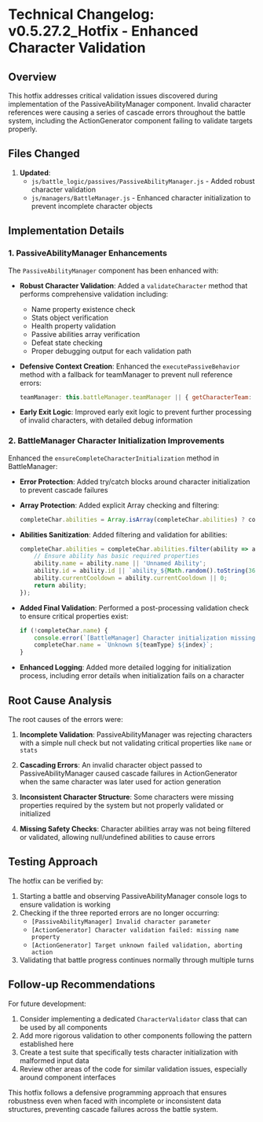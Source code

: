 # Technical Changelog: v0.5.27.2_Hotfix - Enhanced Character Validation

## Overview

This hotfix addresses critical validation issues discovered during implementation of the PassiveAbilityManager component. Invalid character references were causing a series of cascade errors throughout the battle system, including the ActionGenerator component failing to validate targets properly.

## Files Changed

1. **Updated**:
   - `js/battle_logic/passives/PassiveAbilityManager.js` - Added robust character validation
   - `js/managers/BattleManager.js` - Enhanced character initialization to prevent incomplete character objects

## Implementation Details

### 1. PassiveAbilityManager Enhancements

The `PassiveAbilityManager` component has been enhanced with:

- **Robust Character Validation**: Added a `validateCharacter` method that performs comprehensive validation including:
  - Name property existence check
  - Stats object verification
  - Health property validation
  - Passive abilities array verification
  - Defeat state checking
  - Proper debugging output for each validation path

- **Defensive Context Creation**: Enhanced the `executePassiveBehavior` method with a fallback for teamManager to prevent null reference errors:
  ```javascript
  teamManager: this.battleManager.teamManager || { getCharacterTeam: (char) => char.team }
  ```

- **Early Exit Logic**: Improved early exit logic to prevent further processing of invalid characters, with detailed debug information

### 2. BattleManager Character Initialization Improvements

Enhanced the `ensureCompleteCharacterInitialization` method in BattleManager:

- **Error Protection**: Added try/catch blocks around character initialization to prevent cascade failures
- **Array Protection**: Added explicit Array checking and filtering: 
  ```javascript
  completeChar.abilities = Array.isArray(completeChar.abilities) ? completeChar.abilities : [];
  ```

- **Abilities Sanitization**: Added filtering and validation for abilities:
  ```javascript
  completeChar.abilities = completeChar.abilities.filter(ability => ability != null).map(ability => {
      // Ensure ability has basic required properties
      ability.name = ability.name || 'Unnamed Ability';
      ability.id = ability.id || `ability_${Math.random().toString(36).substr(2, 9)}`;
      ability.currentCooldown = ability.currentCooldown || 0;
      return ability;
  });
  ```

- **Added Final Validation**: Performed a post-processing validation check to ensure critical properties exist:
  ```javascript
  if (!completeChar.name) {
      console.error(`[BattleManager] Character initialization missing name property after processing, using default`);
      completeChar.name = `Unknown ${teamType} ${index}`;
  }
  ```

- **Enhanced Logging**: Added more detailed logging for initialization process, including error details when initialization fails on a character

## Root Cause Analysis

The root causes of the errors were:

1. **Incomplete Validation**: PassiveAbilityManager was rejecting characters with a simple null check but not validating critical properties like `name` or `stats`

2. **Cascading Errors**: An invalid character object passed to PassiveAbilityManager caused cascade failures in ActionGenerator when the same character was later used for action generation

3. **Inconsistent Character Structure**: Some characters were missing properties required by the system but not properly validated or initialized

4. **Missing Safety Checks**: Character abilities array was not being filtered or validated, allowing null/undefined abilities to cause errors

## Testing Approach

The hotfix can be verified by:

1. Starting a battle and observing PassiveAbilityManager console logs to ensure validation is working
2. Checking if the three reported errors are no longer occurring:
   - `[PassiveAbilityManager] Invalid character parameter`
   - `[ActionGenerator] Character validation failed: missing name property`
   - `[ActionGenerator] Target unknown failed validation, aborting action`
3. Validating that battle progress continues normally through multiple turns

## Follow-up Recommendations

For future development:

1. Consider implementing a dedicated `CharacterValidator` class that can be used by all components
2. Add more rigorous validation to other components following the pattern established here
3. Create a test suite that specifically tests character initialization with malformed input data
4. Review other areas of the code for similar validation issues, especially around component interfaces

This hotfix follows a defensive programming approach that ensures robustness even when faced with incomplete or inconsistent data structures, preventing cascade failures across the battle system.
